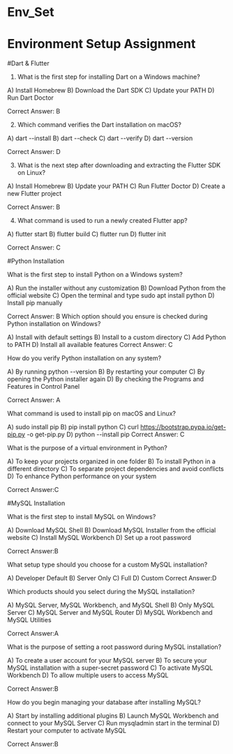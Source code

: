 # Env_Set

# Environment Setup Assignment

#Dart & Flutter

1. What is the first step for installing Dart on a Windows machine?

A) Install Homebrew
B) Download the Dart SDK
C) Update your PATH
D) Run Dart Doctor

Correct Answer: B

2. Which command verifies the Dart installation on macOS?

A) dart --install
B) dart --check
C) dart --verify
D) dart --version

Correct Answer: D

3. What is the next step after downloading and extracting the Flutter SDK on Linux?

A) Install Homebrew
B) Update your PATH
C) Run Flutter Doctor
D) Create a new Flutter project

Correct Answer: B

4. What command is used to run a newly created Flutter app?

A) flutter start
B) flutter build
C) flutter run
D) flutter init

Correct Answer: C

#Python Installation

What is the first step to install Python on a Windows system?

A) Run the installer without any customization
B) Download Python from the official website
C) Open the terminal and type sudo apt install python
D) Install pip manually

Correct Answer: B
Which option should you ensure is checked during Python installation on Windows?

A) Install with default settings
B) Install to a custom directory
C) Add Python to PATH
D) Install all available features
Correct Answer: C

How do you verify Python installation on any system?

A) By running python --version
B) By restarting your computer
C) By opening the Python installer again
D) By checking the Programs and Features in Control Panel

Correct Answer: A

What command is used to install pip on macOS and Linux?

A) sudo install pip
B) pip install python
C) curl https://bootstrap.pypa.io/get-pip.py -o get-pip.py
D) python --install pip
Correct Answer: C

What is the purpose of a virtual environment in Python?

A) To keep your projects organized in one folder
B) To install Python in a different directory
C) To separate project dependencies and avoid conflicts
D) To enhance Python performance on your system

Correct Answer:C

#MySQL Installation

What is the first step to install MySQL on Windows?

A) Download MySQL Shell
B) Download MySQL Installer from the official website
C) Install MySQL Workbench
D) Set up a root password

Correct Answer:B

What setup type should you choose for a custom MySQL installation?

A) Developer Default
B) Server Only
C) Full
D) Custom
Correct Answer:D

Which products should you select during the MySQL installation?

A) MySQL Server, MySQL Workbench, and MySQL Shell
B) Only MySQL Server
C) MySQL Server and MySQL Router
D) MySQL Workbench and MySQL Utilities

Correct Answer:A

What is the purpose of setting a root password during MySQL installation?

A) To create a user account for your MySQL server
B) To secure your MySQL installation with a super-secret password
C) To activate MySQL Workbench
D) To allow multiple users to access MySQL

Correct Answer:B

How do you begin managing your database after installing MySQL?

A) Start by installing additional plugins
B) Launch MySQL Workbench and connect to your MySQL Server
C) Run mysqladmin start in the terminal
D) Restart your computer to activate MySQL

Correct Answer:B
